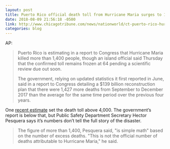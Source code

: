 ```yaml
---
layout: post
title: Puerto Rico official death toll from Hurricane Maria surges to 1,427
date: 2018-08-09 21:56:18 -0500
link: http://www.chicagotribune.com/news/nationworld/ct-puerto-rico-hurricane-maria-death-toll-20180809-story.html
categories: blog
---
```

AP:

> Puerto Rico is estimating in a report to Congress that Hurricane Maria killed more than 1,400 people, though an island official said Thursday that the confirmed toll remains frozen at 64 pending a scientific review due out soon.
> 
>The government, relying on updated statistics it first reported in June, said in a report to Congress detailing a $139 billion reconstruction plan that there were 1,427 more deaths from September to December 2017 than the average for the same time period over the previous four years.

One [recent estimate](https://codytucker.net/blog/2018/05/29/Maria-death-toll.html) set the death toll above 4,000. The government’s report is below that, but Public Safety Department Secretary Hector Pesquera says it’s numbers don’t tell the full story of the disaster. 

> The figure of more than 1,400, Pesquera said, "is simple math" based on the number of excess deaths. "This is not the official number of deaths attributable to Hurricane Maria," he said.